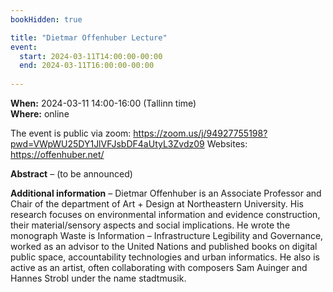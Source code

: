```yaml
---
bookHidden: true

title: "Dietmar Offenhuber Lecture"
event:
  start: 2024-03-11T14:00:00-00:00
  end: 2024-03-11T16:00:00-00:00
  
---
```


**When:** 2024-03-11 14:00-16:00 (Tallinn time)   
**Where:** online 

The event is public via zoom: https://zoom.us/j/94927755198?pwd=VWpWU25DY1JlVFJsbDF4aUtyL3Zvdz09
Websites: https://offenhuber.net/


<!--more-->
**Abstract** – (to be announced)    
  
**Additional information** – Dietmar Offenhuber is an Associate Professor and Chair of the department of Art + Design at Northeastern University. His research focuses on environmental information and evidence construction, their material/sensory aspects and social implications. He wrote the monograph Waste is Information – Infrastructure Legibility and Governance, worked as an advisor to the United Nations and published books on digital public space, accountability technologies and urban informatics. He also is active as an artist, often collaborating with composers Sam Auinger and Hannes Strobl under the name stadtmusik. 